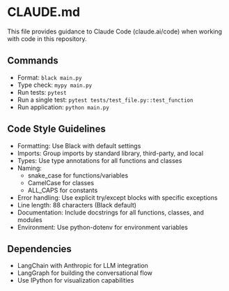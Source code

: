# CLAUDE.md

This file provides guidance to Claude Code (claude.ai/code) when working with code in this repository.

## Commands

- Format: `black main.py`
- Type check: `mypy main.py`
- Run tests: `pytest`
- Run a single test: `pytest tests/test_file.py::test_function`
- Run application: `python main.py`

## Code Style Guidelines

- Formatting: Use Black with default settings
- Imports: Group imports by standard library, third-party, and local
- Types: Use type annotations for all functions and classes
- Naming: 
  - snake_case for functions/variables
  - CamelCase for classes
  - ALL_CAPS for constants
- Error handling: Use explicit try/except blocks with specific exceptions
- Line length: 88 characters (Black default)
- Documentation: Include docstrings for all functions, classes, and modules
- Environment: Use python-dotenv for environment variables

## Dependencies

- LangChain with Anthropic for LLM integration
- LangGraph for building the conversational flow
- Use IPython for visualization capabilities